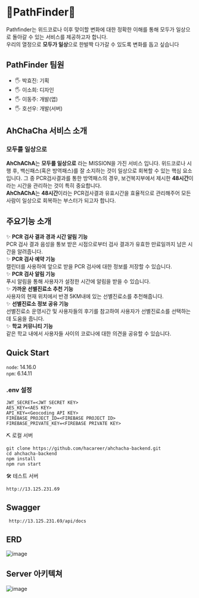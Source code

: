 # 🧭PathFinder🧭
Pathfinder는 위드코로나 이후 맞이할 변화에 대한 정확한 이해를 통해 모두가 일상으로 돌아갈 수 있는 서비스를 제공하고자 합니다.  
우리의 열정으로 **모두가 일상**으로 한발짝 다가갈 수 있도록 변화를 돕고 싶습니다

## PathFinder 팀원
- 🖐 박효진: 기획
- 🖐 이소희: 디자인
- 🖐 이동주: 개발(앱)
- 🖐 호선우: 개발(서버)

## AhChaCha 서비스 소개
### 모두를 일상으로
**AhChAChA**는 **모두를 일상으로** 라는 MISSION을 가진 서비스 입니다. 위드코로나 시행 후, 백신패스(혹은 방역패스)를 잘 소지하는 것이 일상으로 회복할 수 있는 핵심 요소입니다. 그 중 PCR검사결과를 통한 방역패스의 경우, 보건복지부에서 제시한 **48시간**이라는 시간을 관리하는 것이 특히 중요합니다.   
**AhChAChA**는 **48시간**이라는 PCR검사결과 유효시간을 효율적으로 관리해주어 모든 사람이 일상으로 회복하는 부스터가 되고자 합니다.
## 주요기능 소개
✨ **PCR 검사 결과 경과 시간 알림 기능**   
  PCR 검사 결과 음성을 통보 받은 시점으로부터 검사 결과가 유효한 만료일까지 남은 시간을 알려줍니다.  
✨ **PCR 검사 예약 기능**   
캘린더를 사용하여 앞으로 받을 PCR 검사에 대한 정보를 저장할 수 있습니다.  
✨ **PCR 검사 알림 기능**   
푸시 알림을 통해 사용자가 설정한 시간에 알림을 받을 수 있습니다.    
✨ **가까운 선별진료소 추천 기능**  
사용자의 현재 위치에서 반경 5KM내에 있는 선별진료소를 추천해줍니다.   
✨ **선별진료소 정보 공유 기능**  
선별진료소 운영시간 및 사용자들의 후기를 참고하여 사용자가 선별진료소를 선택하는데 도움을 줍니다.  
✨ **학교 커뮤니티 기능**   
같은 학교 내에서 사용자들 사이의 코로나에 대한 의견을 공유할 수 있습니다.


## Quick Start
`node`: 14.16.0  
`npm`: 6.14.11  

### .env 설정
```
JWT_SECRET=<JWT SECRET KEY>
AES_KEY=<AES KEY>
API_KEY=<Geocoding API KEY>
FIREBASE_PROJECT_ID=<FIREBASE PROJECT ID>
FIREBASE_PRIVATE_KEY=<FIREBASE PRIVATE KEY>
```

⛏ 로컬 서버
```
git clone https://github.com/hacareer/ahchacha-backend.git
cd ahchacha-backend
npm install
npm run start
```
🛠 테스트 서버
 ```
 http://13.125.231.69
 ```
 
 ## Swagger
```
 http://13.125.231.69/api/docs
```
## ERD
![image](https://user-images.githubusercontent.com/66551410/143317686-37ad8307-d557-48d7-bf06-2d14bc4eb5d8.png)
## Server 아키텍쳐
![image](https://user-images.githubusercontent.com/66551410/143553684-ec4748e5-d4ba-4c63-ba80-b7c958e00eed.png)
